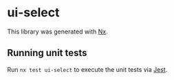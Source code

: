 # ui-select

This library was generated with [Nx](https://nx.dev).

## Running unit tests

Run `nx test ui-select` to execute the unit tests via [Jest](https://jestjs.io).

